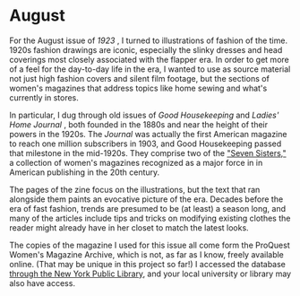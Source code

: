 #  August

For the August issue of _1923_ , I turned to illustrations of fashion of the time. 1920s fashion drawings are iconic, especially the slinky dresses and head coverings most closely associated with the flapper era. In order to get more of a feel for the day-to-day life in the era, I wanted to use as source material not just high fashion covers and silent film footage, but the sections of women's magazines that address topics like home sewing and what's currently in stores.

In particular, I dug through old issues of _Good Housekeeping_ and _Ladies' Home Journal_ , both founded in the 1880s and near the height of their powers in the 1920s. The _Journal_ was actually the first American magazine to reach one million subscribers in 1903, and Good Housekeeping passed that milestone in the mid-1920s. They comprise two of the ["Seven Sisters,"](https://en.wikipedia.org/wiki/Seven_Sisters_\(magazines\)) a collection of women's magazines recognized as a major force in in American publishing in the 20th century.

The pages of the zine focus on the illustrations, but the text that ran alongside them paints an evocative picture of the era. Decades before the era of fast fashion, trends are presumed to be (at least) a season long, and many of the articles include tips and tricks on modifying existing clothes the reader might already have in her closet to match the latest looks.

The copies of the magazine I used for this issue all come form the ProQuest Women's Magazine Archive, which is not, as far as I know, freely available online. (That may be unique in this project so far!) I accessed the database [through the New York Public Library](https://www.nypl.org/node/449932), and your local university or library may also have access.

